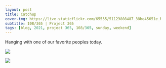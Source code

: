 ```yaml
---
layout: post
title: Catchup
cover-img: https://live.staticflickr.com/65535/51123808487_38be45651e_h.jpg
subtitle: 108/365 | Project 365
tags: [blog, 2021, project 365, 108/365, sunday, weekend]
---
```

<style>
  .intro-header.big-img {
    background-position:center 
  }
</style>
Hanging with one of our favorite peoples today.
<p class="post-img-wrap">
  <img src="https://live.staticflickr.com/65535/51123806252_7d371b7bad_h.jpg">
</p>
<p class="post-img-wrap">
  <img src="https://live.staticflickr.com/65535/51123807567_693159f496_k.jpg">
</p>
